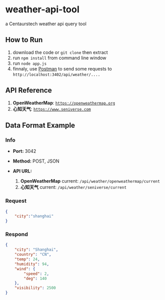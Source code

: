 # weather-api-tool
a Centaurstech weather api query tool

## How to Run

1. download the code or `git clone` then extract
2. run `npm install` from command line window
3. run `node app.js`
4. finnaly, use [Postman](https://www.getpostman.com/) to send some requests to `http://localhost:3402/api/weather/....`

## API Reference

1. **OpenWeatherMap**: [`https://openweathermap.org`](https://openweathermap.org/api)
2. **心知天气**: [`https://www.seniverse.com`](https://www.seniverse.com/doc)

## Data Format Example

### Info

+ **Port:** 3042

+ **Method:** POST, JSON

+ **API URL:** 
  1. **OpenWeatherMap** current: `/api/weather/openweathermap/current`
  2. **心知天气** current: `/api/weather/seniverse/current`

### Request
```json
{
    "city":"shanghai"
}
```

### Respond
```json
{
    "city": "Shanghai",
    "country": "CN",
    "temp": 24,
    "humidity": 94,
    "wind": {
        "speed": 2,
        "deg": 140
    },
    "visibility": 2500
}
```

